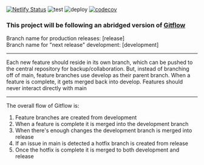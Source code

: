 [![Netlify Status](https://api.netlify.com/api/v1/badges/152b2532-f304-4f4f-b4b3-51dacc63dd42/deploy-status)](https://app.netlify.com/sites/airtegal/deploys)
![test](https://github.com/hpj/Airtegal/workflows/test/badge.svg?branch=development)
![deploy](https://github.com/hpj/Airtegal/workflows/test/badge.svg?branch=release)
[![codecov](https://codecov.io/gh/hpj/Airtegal/branch/development/graph/badge.svg?token=REYXUTWCPO)](https://codecov.io/gh/hpj/Airtegal)

### This project will be following an abridged version of [Gitflow](https://www.atlassian.com/git/tutorials/comparing-workflows/gitflow-workflow)

Branch name for production releases: [release]  
Branch name for "next release" development: [development]  

---

Each new feature should reside in its own branch, which can be pushed to the central repository for backup/collaboration. But, instead of branching off of main, feature branches use develop as their parent branch. When a feature is complete, it gets merged back into develop. Features should never interact directly with main

---

The overall flow of Gitflow is:

1. Feature branches are created from development
2. When a feature is complete it is merged into the development branch
3. When there's enough changes the development branch is merged into release
4. If an issue in main is detected a hotfix branch is created from release
5. Once the hotfix is complete it is merged to both development and release